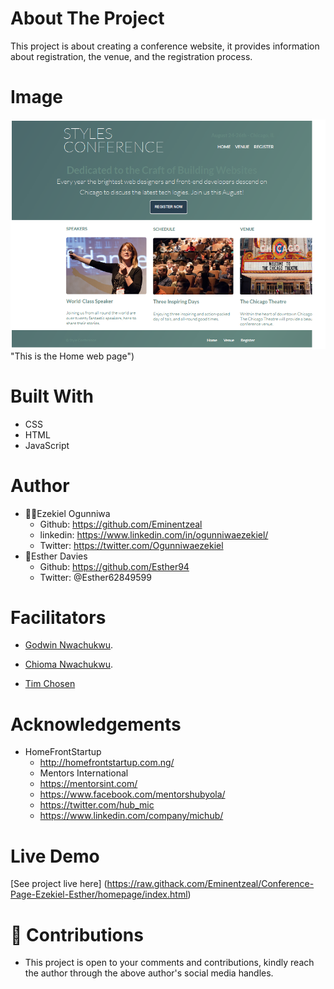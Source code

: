 # About The Project
This project is about creating a conference website, it provides information about registration, the venue, and the registration process.

## 
# Image
![welcome interface.](/assets/images/rea.png) "This is the Home web page")

# Built With
* CSS
* HTML
* JavaScript

# Author
* 👨‍🦱Ezekiel Ogunniwa
    * Github: https://github.com/Eminentzeal
    * linkedin: https://www.linkedin.com/in/ogunniwaezekiel/
    * Twitter: https://twitter.com/Ogunniwaezekiel
* 👩Esther Davies
    * Github: https://github.com/Esther94
    * Twitter: @Esther62849599

# Facilitators
* [Godwin Nwachukwu](https://github.com/Gnwin).

* [Chioma Nwachukwu](https://github.com/Chiomy).
* [Tim Chosen](www.twitter.com/timchosen)

# Acknowledgements
* HomeFrontStartup
    * http://homefrontstartup.com.ng/
    * Mentors International
    * https://mentorsint.com/
    * https://www.facebook.com/mentorshubyola/
    * https://twitter.com/hub_mic
    * https://www.linkedin.com/company/michub/

# Live Demo
[See project live here] (https://raw.githack.com/Eminentzeal/Conference-Page-Ezekiel-Esther/homepage/index.html)

# 🤝 Contributions
* This project is open to your comments and contributions, kindly reach the author through the above author's social media handles.
